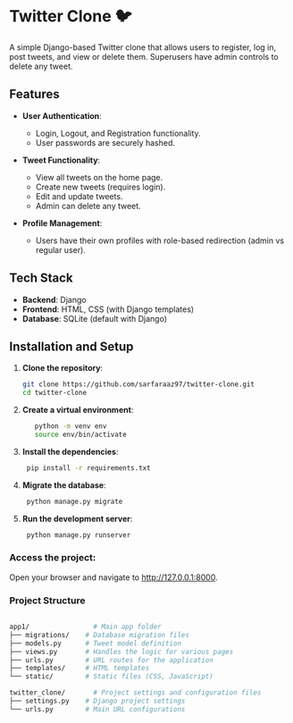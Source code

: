 # Twitter Clone 🐦

A simple Django-based Twitter clone that allows users to register, log in, post tweets, and view or delete them. Superusers have admin controls to delete any tweet. 

## Features

- **User Authentication**: 
  - Login, Logout, and Registration functionality.
  - User passwords are securely hashed.
  
- **Tweet Functionality**:
  - View all tweets on the home page.
  - Create new tweets (requires login).
  - Edit and update tweets.
  - Admin can delete any tweet.

- **Profile Management**:
  - Users have their own profiles with role-based redirection (admin vs regular user).

## Tech Stack

- **Backend**: Django
- **Frontend**: HTML, CSS (with Django templates)
- **Database**: SQLite (default with Django)

## Installation and Setup

1. **Clone the repository**:

   ```bash
   git clone https://github.com/sarfaraaz97/twitter-clone.git
   cd twitter-clone

2. **Create a virtual environment**:

   ```bash
      python -m venv env
      source env/bin/activate
   
3. **Install the dependencies**:

   ```bash
    pip install -r requirements.txt
   
4. **Migrate the database**:

   ```bash
    python manage.py migrate

5. **Run the development server**:

   ```bash
    python manage.py runserver
   
### Access the project:

Open your browser and navigate to http://127.0.0.1:8000.

### Project Structure

  ```bash

app1/                # Main app folder
  ├── migrations/    # Database migration files
  ├── models.py      # Tweet model definition
  ├── views.py       # Handles the logic for various pages
  ├── urls.py        # URL routes for the application
  ├── templates/     # HTML templates
  └── static/        # Static files (CSS, JavaScript)
  
twitter_clone/       # Project settings and configuration files
  ├── settings.py    # Django project settings
  └── urls.py        # Main URL configurations


